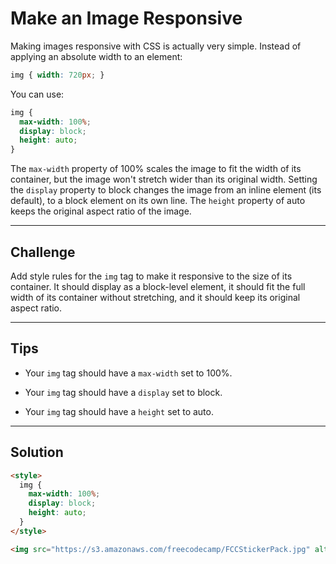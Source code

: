 # Make an Image Responsive

Making images responsive with CSS is actually very simple. Instead of applying an absolute width to an element:

```css
img { width: 720px; }
```

You can use:

```css
img {
  max-width: 100%;
  display: block;
  height: auto;
}
```

The `max-width` property of 100% scales the image to fit the width of its container, but the image won't stretch wider than its original width. Setting the `display` property to block changes the image from an inline element (its default), to a block element on its own line. The `height` property of auto keeps the original aspect ratio of the image.

---

## Challenge

Add style rules for the `img` tag to make it responsive to the size of its container. It should display as a block-level element, it should fit the full width of its container without stretching, and it should keep its original aspect ratio.

---

## Tips

- Your `img` tag should have a `max-width` set to 100%.

- Your `img` tag should have a `display` set to block.

- Your `img` tag should have a `height` set to auto.

---

## Solution

```html
<style>
  img {
    max-width: 100%;
    display: block;
    height: auto;
  }
</style>

<img src="https://s3.amazonaws.com/freecodecamp/FCCStickerPack.jpg" alt="freeCodeCamp stickers set">
```